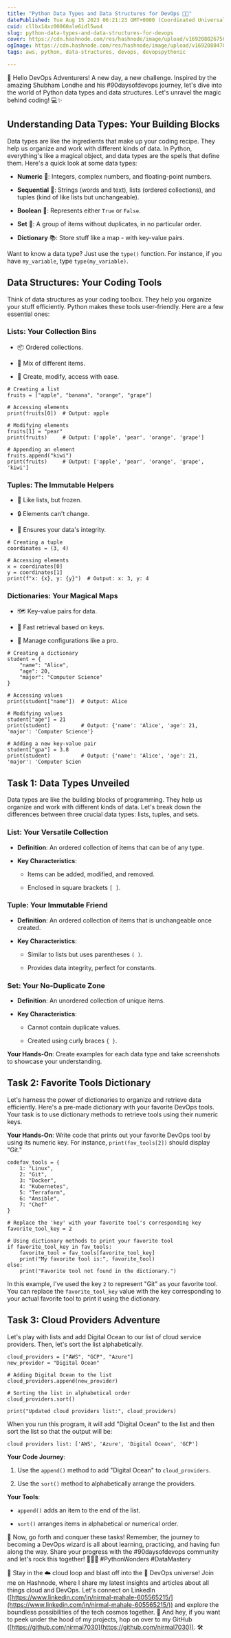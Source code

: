 ```yaml
---
title: "Python Data Types and Data Structures for DevOps 🐍🧱"
datePublished: Tue Aug 15 2023 06:21:23 GMT+0000 (Coordinated Universal Time)
cuid: cllbx14xz00060ale6idl5wo4
slug: python-data-types-and-data-structures-for-devops
cover: https://cdn.hashnode.com/res/hashnode/image/upload/v1692080267566/c73ed394-01f7-41f1-abd1-d59ca2a248ee.jpeg
ogImage: https://cdn.hashnode.com/res/hashnode/image/upload/v1692080470642/58737815-f7da-4f32-91c1-2e3ec09af7a3.jpeg
tags: aws, python, data-structures, devops, devopspythonic

---
```


🌟 Hello DevOps Adventurers! A new day, a new challenge. Inspired by the amazing Shubham Londhe and his #90daysofdevops journey, let's dive into the world of Python data types and data structures. Let's unravel the magic behind coding! 💻✨

## **Understanding Data Types: Your Building Blocks**

Data types are like the ingredients that make up your coding recipe. They help us organize and work with different kinds of data. In Python, everything's like a magical object, and data types are the spells that define them. Here's a quick look at some data types:

* **Numeric** 🧮: Integers, complex numbers, and floating-point numbers.
    
* **Sequential** 📜: Strings (words and text), lists (ordered collections), and tuples (kind of like lists but unchangeable).
    
* **Boolean** 🚦: Represents either `True` or `False`.
    
* **Set** 🔮: A group of items without duplicates, in no particular order.
    
* **Dictionary** 📚: Store stuff like a map - with key-value pairs.
    

Want to know a data type? Just use the `type()` function. For instance, if you have `my_variable`, type `type(my_variable)`.

## **Data Structures: Your Coding Tools**

Think of data structures as your coding toolbox. They help you organize your stuff efficiently. Python makes these tools user-friendly. Here are a few essential ones:

### **Lists: Your Collection Bins**

* 📦 Ordered collections.
    
* 🎨 Mix of different items.
    
* 📝 Create, modify, access with ease.
    

```plaintext
# Creating a list
fruits = ["apple", "banana", "orange", "grape"]

# Accessing elements
print(fruits[0])  # Output: apple

# Modifying elements
fruits[1] = "pear"
print(fruits)     # Output: ['apple', 'pear', 'orange', 'grape']

# Appending an element
fruits.append("kiwi")
print(fruits)     # Output: ['apple', 'pear', 'orange', 'grape', 'kiwi']
```

### **Tuples: The Immutable Helpers**

* 🧊 Like lists, but frozen.
    
* 🔒 Elements can't change.
    
* 🧤 Ensures your data's integrity.
    

```plaintext
# Creating a tuple
coordinates = (3, 4)

# Accessing elements
x = coordinates[0]
y = coordinates[1]
print(f"x: {x}, y: {y}")  # Output: x: 3, y: 4
```

### **Dictionaries: Your Magical Maps**

* 🗺️ Key-value pairs for data.
    
* 📝 Fast retrieval based on keys.
    
* 🔮 Manage configurations like a pro.
    

```plaintext
# Creating a dictionary
student = {
    "name": "Alice",
    "age": 20,
    "major": "Computer Science"
}

# Accessing values
print(student["name"])  # Output: Alice

# Modifying values
student["age"] = 21
print(student)          # Output: {'name': 'Alice', 'age': 21, 'major': 'Computer Science'}

# Adding a new key-value pair
student["gpa"] = 3.8
print(student)          # Output: {'name': 'Alice', 'age': 21, 'major': 'Computer Scien
```

## **Task 1: Data Types Unveiled**

Data types are like the building blocks of programming. They help us organize and work with different kinds of data. Let's break down the differences between three crucial data types: lists, tuples, and sets.

### **List: Your Versatile Collection**

* **Definition**: An ordered collection of items that can be of any type.
    
* **Key Characteristics**:
    
    * Items can be added, modified, and removed.
        
    * Enclosed in square brackets `[ ]`.
        

### **Tuple: Your Immutable Friend**

* **Definition**: An ordered collection of items that is unchangeable once created.
    
* **Key Characteristics**:
    
    * Similar to lists but uses parentheses `( )`.
        
    * Provides data integrity, perfect for constants.
        

### **Set: Your No-Duplicate Zone**

* **Definition**: An unordered collection of unique items.
    
* **Key Characteristics**:
    
    * Cannot contain duplicate values.
        
    * Created using curly braces `{ }`.
        

**Your Hands-On**: Create examples for each data type and take screenshots to showcase your understanding.

## **Task 2: Favorite Tools Dictionary**

Let's harness the power of dictionaries to organize and retrieve data efficiently. Here's a pre-made dictionary with your favorite DevOps tools. Your task is to use dictionary methods to retrieve tools using their numeric keys.

**Your Hands-On**: Write code that prints out your favorite DevOps tool by using its numeric key. For instance, `print(fav_tools[2])` should display "Git."

```plaintext
codefav_tools = {
    1: "Linux",
    2: "Git",
    3: "Docker",
    4: "Kubernetes",
    5: "Terraform",
    6: "Ansible",
    7: "Chef"
}

# Replace the 'key' with your favorite tool's corresponding key
favorite_tool_key = 2

# Using dictionary methods to print your favorite tool
if favorite_tool_key in fav_tools:
    favorite_tool = fav_tools[favorite_tool_key]
    print("My favorite tool is:", favorite_tool)
else:
    print("Favorite tool not found in the dictionary.")
```

In this example, I've used the key `2` to represent "Git" as your favorite tool. You can replace the `favorite_tool_key` value with the key corresponding to your actual favorite tool to print it using the dictionary.

## **Task 3: Cloud Providers Adventure**

Let's play with lists and add Digital Ocean to our list of cloud service providers. Then, let's sort the list alphabetically.

```plaintext
cloud_providers = ["AWS", "GCP", "Azure"]
new_provider = "Digital Ocean"

# Adding Digital Ocean to the list
cloud_providers.append(new_provider)

# Sorting the list in alphabetical order
cloud_providers.sort()

print("Updated cloud providers list:", cloud_providers)
```

When you run this program, it will add "Digital Ocean" to the list and then sort the list so that the output will be:

```plaintext
cloud providers list: ['AWS', 'Azure', 'Digital Ocean', 'GCP']
```

**Your Code Journey**:

1. Use the `append()` method to add "Digital Ocean" to `cloud_providers`.
    
2. Use the `sort()` method to alphabetically arrange the providers.
    

**Your Tools**:

* `append()` adds an item to the end of the list.
    
* `sort()` arranges items in alphabetical or numerical order.
    

🚀 Now, go forth and conquer these tasks! Remember, the journey to becoming a DevOps wizard is all about learning, practicing, and having fun along the way. Share your progress with the #90daysofdevops community and let's rock this together! 💪👨‍💻 #PythonWonders #DataMastery

📢 Stay in the ☁️ cloud loop and blast off into the 🚀 DevOps universe! Join me on Hashnode, where I share my latest insights and articles about all things cloud and DevOps. Let's connect on LinkedIn ([https://www.linkedin.com/in/nirmal-mahale-605565215/](https://www.linkedin.com/in/nirmal-mahale-605565215/)) and explore the boundless possibilities of the tech cosmos together. 🌌 And hey, if you want to peek under the hood of my projects, hop on over to my GitHub ([https://github.com/nirmal7030](https://github.com/nirmal7030)). 🛠️